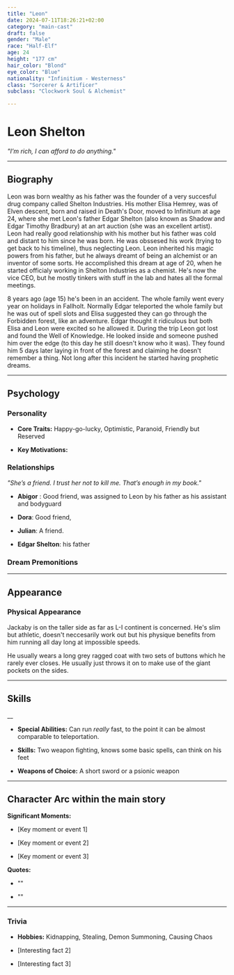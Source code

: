 ```yaml
---
title: "Leon"
date: 2024-07-11T18:26:21+02:00
category: "main-cast"
draft: false
gender: "Male"
race: "Half-Elf"
age: 24
height: "177 cm"
hair_color: "Blond"
eye_color: "Blue"
nationality: "Infinitium - Westerness"
class: "Sorcerer & Artificer"
subclass: "Clockwork Soul & Alchemist"

---
```


# Leon Shelton

 

_"I’m rich, I can afford to do anything."_

---

## Biography

Leon was born wealthy as his father was the founder of a very succesful drug company called Shelton Industries. His mother Elisa Hemrey, was of Elven descent, born and raised in Death's Door, moved to Infinitium at age 24, where she met Leon's father Edgar Shelton (also known as Shadow and Edgar Timothy Bradbury) at an art auction (she was an excellent artist). Leon had really good relationship with his mother but his father was cold and distant to him since he was born. He was obssesed his work (trying to get back to his timeline), thus neglecting Leon. Leon inherited his magic powers from his father, but he always dreamt of being an alchemist or an inventor of some sorts. He accomplished this dream at age of 20, when he started officialy working in Shelton Industries as a chemist. He's now the vice CEO, but he mostly tinkers with stuff in the lab and hates all the formal meetings. 

8 years ago (age 15) he's been in an accident. The whole family went every year on holidays in Fallholt. Normally Edgar teleported the whole family but he was out of spell slots and Elisa suggested they can go through the Forbidden forest, like an adventure. Edgar thought it ridiculous but both Elisa and Leon were excited so he allowed it. During the trip Leon got lost and found the Well of Knowledge. He looked inside and someone pushed him over the edge (to this day he still doesn't know who it was). They found him 5 days later laying in front of the forest and claiming he doesn't remember a thing. Not long after this incident he started having prophetic dreams. 

--- 

## Psychology 

 

### Personality

- **Core Traits:** Happy-go-lucky, Optimistic, Paranoid, Friendly but Reserved

- **Key Motivations:** 

 

### Relationships

_"She’s a friend. I trust her not to kill me. That’s enough in my book."_


 

- **Abigor** : Good friend, was assigned to Leon by his father as his assistant and bodyguard 

- **Dora**: Good friend, 

- **Julian**: A friend.

- **Edgar Shelton**: his father

  

### Dream Premonitions





---

## Appearance  

 

### Physical Appearance

Jackaby is on the taller side as far as L-I continent is concerned. He's slim but athletic, doesn't neccesarily work out but his physique benefits from him running all day long at impossible speeds. 

He usually wears a long grey ragged coat with two sets of buttons which he rarely ever closes. He usually just throws it on to make use of the giant pockets on the sides. 
 
---
## Skills 
__
   

- **Special Abilities:** Can run _really_ fast, to the point it can be almost comparable to teleportation.

- **Skills:** Two weapon fighting, knows some basic spells, can think on his feet

- **Weapons of Choice:** A short sword or a psionic weapon

---  

## Character Arc within the main story



  

**Significant Moments:** 

- [Key moment or event 1] 

- [Key moment or event 2] 

- [Key moment or event 3] 

  

**Quotes:** 

- "" 

- "" 

 --- 

### Trivia

- **Hobbies:** Kidnapping, Stealing, Demon Summoning, Causing Chaos

- [Interesting fact 2] 

- [Interesting fact 3] 

 

